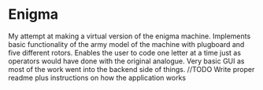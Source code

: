 # Enigma
My attempt at making a virtual version of the enigma machine. Implements basic functionality of the army model of the machine with plugboard and five different rotors. Enables the user to code one letter at a time just as operators would have done with the original analogue. Very basic GUI as most of the work went into the backend side of things.
//TODO Write proper readme plus instructions on how the application works
